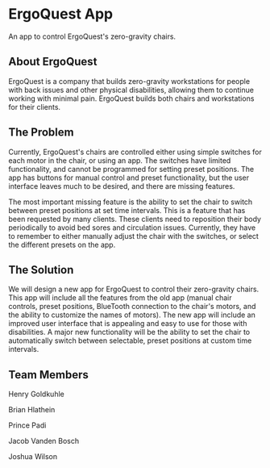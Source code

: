 # ErgoQuest App
An app to control ErgoQuest's zero-gravity chairs.

## About ErgoQuest
ErgoQuest is a company that builds zero-gravity workstations for people with back issues and other physical disabilities, allowing them to continue working with minimal pain. ErgoQuest builds both chairs and workstations for their clients. 

## The Problem
Currently, ErgoQuest's chairs are controlled either using simple switches for each motor in the chair, or using an app. The switches have limited functionality, and cannot be programmed for setting preset positions. The app has buttons for manual control and preset functionality, but the user interface leaves much to be desired, and there are missing features.

The most important missing feature is the ability to set the chair to switch between preset positions at set time intervals. This is a feature that has been requested by many clients. These clients need to reposition their body periodically to avoid bed sores and circulation issues. Currently, they have to remember to either manually adjust the chair with the switches, or select the different presets on the app.

## The Solution
We will design a new app for ErgoQuest to control their zero-gravity chairs. This app will include all the features from the old app (manual chair controls, preset positions, BlueTooth connection to the chair's motors, and the ability to customize the names of motors). The new app will include an improved user interface that is appealing and easy to use for those with disabilities. A major new functionality will be the ability to set the chair to automatically switch between selectable, preset positions at custom time intervals.

## Team Members
Henry Goldkuhle

Brian Hlathein

Prince Padi

Jacob Vanden Bosch

Joshua Wilson
